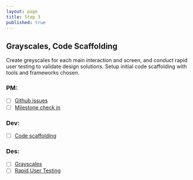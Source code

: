 ```yaml
---
layout: page
title: Step 3
published: true
---
```



## Grayscales, Code Scaffolding

Create greyscales for each main interaction and screen, and conduct rapid user testing to validate design solutions. Setup initial code scaffolding with tools and frameworks chosen.

### PM:
* [ ] [Github issues](github-issues.md)
* [ ] [Milestone check in](milestone-check-in.md)

### Dev:
* [ ] [Code scaffolding](code-scaffolding.md)

### Des:
* [ ] [Grayscales](grayscales.md)
* [ ] [Rapid User Testing](rapid-user-testing.md)
